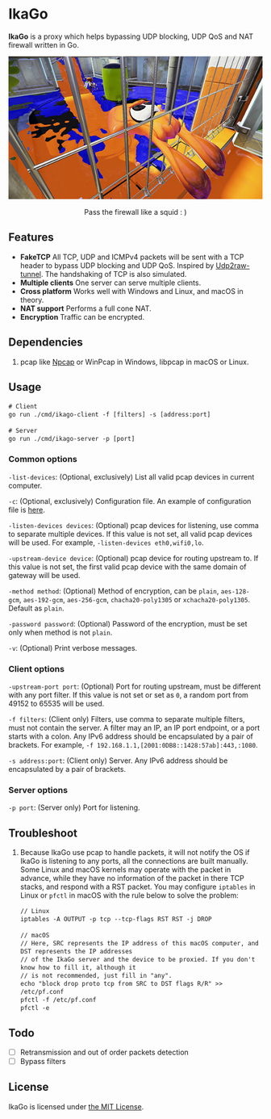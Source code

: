 # IkaGo

**IkaGo** is a proxy which helps bypassing UDP blocking, UDP QoS and NAT firewall written in Go.

<p align="center">
  <img src="/assets/squid.jpg">
</p>
<p align="center">
  Pass the firewall like a squid : )
</p>

## Features

- **FakeTCP** All TCP, UDP and ICMPv4 packets will be sent with a TCP header to bypass UDP blocking and UDP QoS. Inspired by [Udp2raw-tunnel](https://github.com/wangyu-/udp2raw-tunnel). The handshaking of TCP is also simulated.
- **Multiple clients** One server can serve multiple clients.
- **Cross platform** Works well with Windows and Linux, and macOS in theory.
- **NAT support** Performs a full cone NAT.
- **Encryption** Traffic can be encrypted.

## Dependencies

1. pcap like [Npcap](http://www.npcap.org/) or WinPcap in Windows, libpcap in macOS or Linux.

## Usage

```
# Client
go run ./cmd/ikago-client -f [filters] -s [address:port]

# Server
go run ./cmd/ikago-server -p [port]
```

### Common options

`-list-devices`: (Optional, exclusively) List all valid pcap devices in current computer.

`-c`: (Optional, exclusively) Configuration file. An example of configuration file is [here](/configs/config.json).

`-listen-devices devices`: (Optional) pcap devices for listening, use comma to separate multiple devices. If this value is not set, all valid pcap devices will be used. For example, `-listen-devices eth0,wifi0,lo`.

`-upstream-device device`: (Optional) pcap device for routing upstream to. If this value is not set, the first valid pcap device with the same domain of gateway will be used.

`-method method`: (Optional) Method of encryption, can be `plain`, `aes-128-gcm`, `aes-192-gcm`, `aes-256-gcm`, `chacha20-poly1305` or `xchacha20-poly1305`. Default as `plain`.

`-password password`: (Optional) Password of the encryption, must be set only when method is not `plain`.

`-v`: (Optional) Print verbose messages.

### Client options

`-upstream-port port`: (Optional) Port for routing upstream, must be different with any port filter. If this value is not set or set as `0`, a random port from 49152 to 65535 will be used.

`-f filters`: (Client only) Filters, use comma to separate multiple filters, must not contain the server. A filter may an IP, an IP port endpoint, or a port starts with a colon. Any IPv6 address should be encapsulated by a pair of brackets. For example, `-f 192.168.1.1,[2001:0DB8::1428:57ab]:443,:1080`.

`-s address:port`: (Client only) Server. Any IPv6 address should be encapsulated by a pair of brackets.

### Server options

`-p port`: (Server only) Port for listening.

## Troubleshoot

1. Because IkaGo use pcap to handle packets, it will not notify the OS if IkaGo is listening to any ports, all the connections are built manually. Some Linux and macOS kernels may operate with the packet in advance, while they have no information of the packet in there TCP stacks, and respond with a RST packet. You may configure `iptables` in Linux or `pfctl` in macOS with the rule below to solve the problem:
   ```
   // Linux
   iptables -A OUTPUT -p tcp --tcp-flags RST RST -j DROP
   
   // macOS
   // Here, SRC represents the IP address of this macOS computer, and DST represents the IP addresses
   // of the IkaGo server and the device to be proxied. If you don't know how to fill it, although it
   // is not recommended, just fill in "any".
   echo "block drop proto tcp from SRC to DST flags R/R" >> /etc/pf.conf
   pfctl -f /etc/pf.conf
   pfctl -e
   ```

## Todo

- [ ] Retransmission and out of order packets detection
- [ ] Bypass filters

## License

IkaGo is licensed under [the MIT License](/LICENSE).
